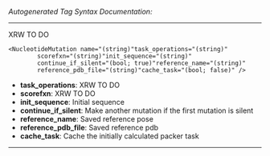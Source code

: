 _Autogenerated Tag Syntax Documentation:_

---
XRW TO DO

```
<NucleotideMutation name="(string)"task_operations="(string)"
        scorefxn="(string)"init_sequence="(string)"
        continue_if_silent="(bool; true)"reference_name="(string)"
        reference_pdb_file="(string)"cache_task="(bool; false)" />
```

-   **task_operations**: XRW TO DO
-   **scorefxn**: XRW TO DO
-   **init_sequence**: Initial sequence
-   **continue_if_silent**: Make another mutation if the first mutation is silent
-   **reference_name**: Saved reference pose
-   **reference_pdb_file**: Saved reference pdb
-   **cache_task**: Cache the initially calculated packer task

---
